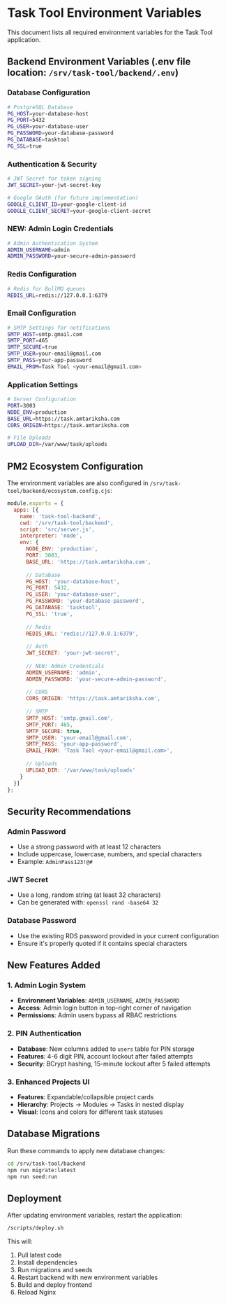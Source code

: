 # Task Tool Environment Variables

This document lists all required environment variables for the Task Tool application.

## Backend Environment Variables (.env file location: `/srv/task-tool/backend/.env`)

### Database Configuration
```bash
# PostgreSQL Database
PG_HOST=your-database-host
PG_PORT=5432
PG_USER=your-database-user
PG_PASSWORD=your-database-password
PG_DATABASE=tasktool
PG_SSL=true
```

### Authentication & Security
```bash
# JWT Secret for token signing
JWT_SECRET=your-jwt-secret-key

# Google OAuth (for future implementation)
GOOGLE_CLIENT_ID=your-google-client-id
GOOGLE_CLIENT_SECRET=your-google-client-secret
```

### **NEW: Admin Login Credentials**
```bash
# Admin Authentication System
ADMIN_USERNAME=admin
ADMIN_PASSWORD=your-secure-admin-password
```

### Redis Configuration
```bash
# Redis for BullMQ queues
REDIS_URL=redis://127.0.0.1:6379
```

### Email Configuration
```bash
# SMTP Settings for notifications
SMTP_HOST=smtp.gmail.com
SMTP_PORT=465
SMTP_SECURE=true
SMTP_USER=your-email@gmail.com
SMTP_PASS=your-app-password
EMAIL_FROM=Task Tool <your-email@gmail.com>
```

### Application Settings
```bash
# Server Configuration
PORT=3003
NODE_ENV=production
BASE_URL=https://task.amtariksha.com
CORS_ORIGIN=https://task.amtariksha.com

# File Uploads
UPLOAD_DIR=/var/www/task/uploads
```

## PM2 Ecosystem Configuration

The environment variables are also configured in `/srv/task-tool/backend/ecosystem.config.cjs`:

```javascript
module.exports = {
  apps: [{
    name: 'task-tool-backend',
    cwd: '/srv/task-tool/backend',
    script: 'src/server.js',
    interpreter: 'node',
    env: {
      NODE_ENV: 'production',
      PORT: 3003,
      BASE_URL: 'https://task.amtariksha.com',
      
      // Database
      PG_HOST: 'your-database-host',
      PG_PORT: 5432,
      PG_USER: 'your-database-user',
      PG_PASSWORD: 'your-database-password',
      PG_DATABASE: 'tasktool',
      PG_SSL: 'true',
      
      // Redis
      REDIS_URL: 'redis://127.0.0.1:6379',
      
      // Auth
      JWT_SECRET: 'your-jwt-secret',
      
      // NEW: Admin Credentials
      ADMIN_USERNAME: 'admin',
      ADMIN_PASSWORD: 'your-secure-admin-password',
      
      // CORS
      CORS_ORIGIN: 'https://task.amtariksha.com',
      
      // SMTP
      SMTP_HOST: 'smtp.gmail.com',
      SMTP_PORT: 465,
      SMTP_SECURE: true,
      SMTP_USER: 'your-email@gmail.com',
      SMTP_PASS: 'your-app-password',
      EMAIL_FROM: 'Task Tool <your-email@gmail.com>',
      
      // Uploads
      UPLOAD_DIR: '/var/www/task/uploads'
    }
  }]
};
```

## Security Recommendations

### Admin Password
- Use a strong password with at least 12 characters
- Include uppercase, lowercase, numbers, and special characters
- Example: `AdminPass123!@#`

### JWT Secret
- Use a long, random string (at least 32 characters)
- Can be generated with: `openssl rand -base64 32`

### Database Password
- Use the existing RDS password provided in your current configuration
- Ensure it's properly quoted if it contains special characters

## New Features Added

### 1. Admin Login System
- **Environment Variables**: `ADMIN_USERNAME`, `ADMIN_PASSWORD`
- **Access**: Admin login button in top-right corner of navigation
- **Permissions**: Admin users bypass all RBAC restrictions

### 2. PIN Authentication
- **Database**: New columns added to `users` table for PIN storage
- **Features**: 4-6 digit PIN, account lockout after failed attempts
- **Security**: BCrypt hashing, 15-minute lockout after 5 failed attempts

### 3. Enhanced Projects UI
- **Features**: Expandable/collapsible project cards
- **Hierarchy**: Projects → Modules → Tasks in nested display
- **Visual**: Icons and colors for different task statuses

## Database Migrations

Run these commands to apply new database changes:

```bash
cd /srv/task-tool/backend
npm run migrate:latest
npm run seed:run
```

## Deployment

After updating environment variables, restart the application:

```bash
/scripts/deploy.sh
```

This will:
1. Pull latest code
2. Install dependencies
3. Run migrations and seeds
4. Restart backend with new environment variables
5. Build and deploy frontend
6. Reload Nginx
